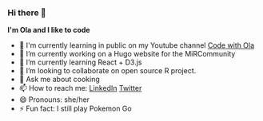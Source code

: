 ### Hi there 👋

**I'm Ola and I like to code**

- 🎥 I'm currently learning in public on my Youtube channel [Code with Ola](https://www.youtube.com/channel/UCCKgha-Y5wmJ2abaG9EusMA)
- 🔭 I’m currently working on a Hugo website for the MiRCommunity 
- 🌱 I’m currently learning React + D3.js
- 👯 I’m looking to collaborate on open source R project.
- 💬 Ask me about cooking
- 📫 How to reach me: [LinkedIn](https://www.linkedin.com/in/zaynaib-ola-giwa/) [Twitter](https://twitter.com/AmazingSpeciali)
- 😄 Pronouns: she/her
- ⚡ Fun fact: I still play Pokemon Go 
